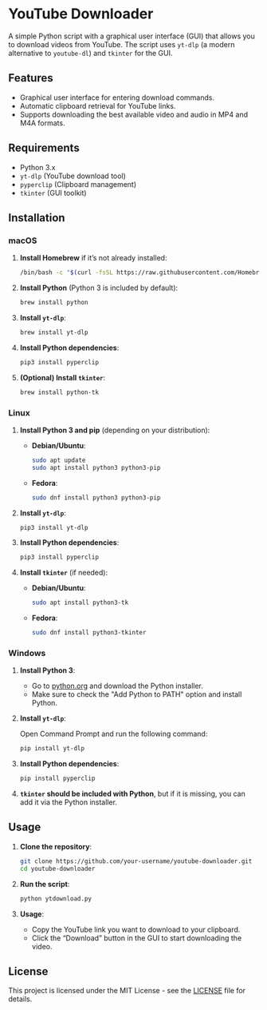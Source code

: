 # YouTube Downloader

A simple Python script with a graphical user interface (GUI) that allows you to download videos from YouTube. The script uses `yt-dlp` (a modern alternative to `youtube-dl`) and `tkinter` for the GUI.

## Features

- Graphical user interface for entering download commands.
- Automatic clipboard retrieval for YouTube links.
- Supports downloading the best available video and audio in MP4 and M4A formats.

## Requirements

- Python 3.x
- `yt-dlp` (YouTube download tool)
- `pyperclip` (Clipboard management)
- `tkinter` (GUI toolkit)

## Installation

### macOS

1. **Install Homebrew** if it’s not already installed:

    ```bash
    /bin/bash -c "$(curl -fsSL https://raw.githubusercontent.com/Homebrew/install/HEAD/install.sh)"
    ```

2. **Install Python** (Python 3 is included by default):

    ```bash
    brew install python
    ```

3. **Install `yt-dlp`**:

    ```bash
    brew install yt-dlp
    ```

4. **Install Python dependencies**:

    ```bash
    pip3 install pyperclip
    ```

5. **(Optional) Install `tkinter`**:

    ```bash
    brew install python-tk
    ```

### Linux

1. **Install Python 3 and pip** (depending on your distribution):

    - **Debian/Ubuntu**:
        ```bash
        sudo apt update
        sudo apt install python3 python3-pip
        ```

    - **Fedora**:
        ```bash
        sudo dnf install python3 python3-pip
        ```

2. **Install `yt-dlp`**:

    ```bash
    pip3 install yt-dlp
    ```

3. **Install Python dependencies**:

    ```bash
    pip3 install pyperclip
    ```

4. **Install `tkinter`** (if needed):

    - **Debian/Ubuntu**:
        ```bash
        sudo apt install python3-tk
        ```

    - **Fedora**:
        ```bash
        sudo dnf install python3-tkinter
        ```

### Windows

1. **Install Python 3**:

    - Go to [python.org](https://www.python.org/downloads/) and download the Python installer.
    - Make sure to check the "Add Python to PATH" option and install Python.

2. **Install `yt-dlp`**:

    Open Command Prompt and run the following command:

    ```bash
    pip install yt-dlp
    ```

3. **Install Python dependencies**:

    ```bash
    pip install pyperclip
    ```

4. **`tkinter` should be included with Python**, but if it is missing, you can add it via the Python installer.

## Usage

1. **Clone the repository**:

    ```bash
    git clone https://github.com/your-username/youtube-downloader.git
    cd youtube-downloader
    ```

2. **Run the script**:

    ```bash
    python ytdownload.py
    ```

3. **Usage**:

    - Copy the YouTube link you want to download to your clipboard.
    - Click the “Download” button in the GUI to start downloading the video.

## License

This project is licensed under the MIT License - see the [LICENSE](LICENSE) file for details.
